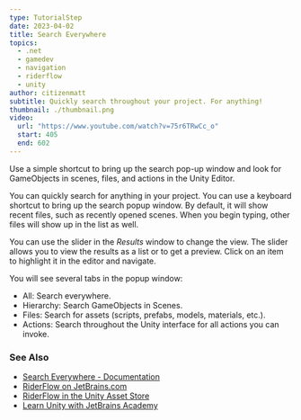 ```yaml
---
type: TutorialStep
date: 2023-04-02
title: Search Everywhere
topics:
  - .net
  - gamedev
  - navigation
  - riderflow
  - unity
author: citizenmatt
subtitle: Quickly search throughout your project. For anything!
thumbnail: ./thumbnail.png
video:
  url: "https://www.youtube.com/watch?v=75r6TRwCc_o"
  start: 405
  end: 602
---
```


Use a simple shortcut to bring up the search pop-up window and look for GameObjects in scenes, files, and actions in the Unity Editor.

You can quickly search for anything in your project. You can use a keyboard shortcut to bring up the search popup window.
By default, it will show recent files, such as recently opened scenes. When you begin typing, other files will show up in the list as well.

You can use the slider in the _Results_ window to change the view. The slider allows you to view the results as a list or to get a preview.
Click on an item to highlight it in the editor and navigate.

You will see several tabs in the popup window:

- All: Search everywhere.
- Hierarchy: Search GameObjects in Scenes.
- Files: Search for assets (scripts, prefabs, models, materials, etc.).
- Actions: Search throughout the Unity interface for all actions you can invoke.

### See Also

- [Search Everywhere - Documentation](https://www.jetbrains.com/help/riderflow/search-everywhere.html)
- [RiderFlow on JetBrains.com](https://www.jetbrains.com/riderflow/)
- [RiderFlow in the Unity Asset Store](https://assetstore.unity.com/packages/tools/level-design/riderflow-218574)
- [Learn Unity with JetBrains Academy](https://hyperskill.org/tracks/36?utm=rider_guide)
